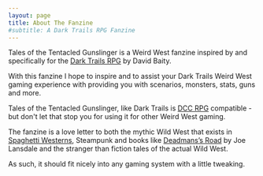 ```yaml
---
layout: page
title: About The Fanzine
#subtitle: A Dark Trails RPG Fanzine
---
```


Tales of the Tentacled Gunslinger is a Weird West fanzine inspired by and specifically for the [Dark Trails RPG](http://www.darktrailsrpg.com) by David Baity.

With this fanzine I hope to inspire and to assist your Dark Trails Weird West gaming experience with providing you with scenarios, monsters, stats, guns and more.

Tales of the Tentacled Gunslinger, like Dark Trails is [DCC RPG](https://goodman-games.com/dungeon-crawl-classics-rpg/) compatible - but don't let that stop you for using it for other Weird West gaming.

The fanzine is a love letter to both the mythic Wild West that exists in [Spaghetti Westerns](https://www.spaghetti-western.net/), Steampunk and books like [Deadmans’s Road](https://amzn.to/2YIkL5E) by Joe Lansdale and the stranger than fiction tales of the actual Wild West.

As such, it should fit nicely into any gaming system with a little tweaking.
